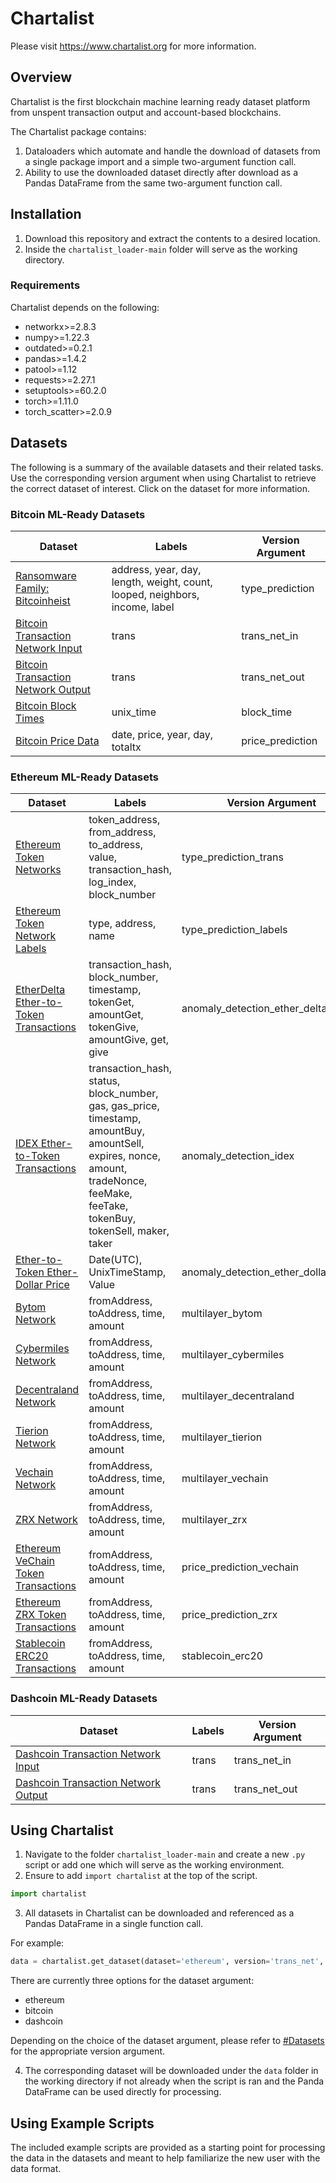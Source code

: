 # Chartalist
Please visit https://www.chartalist.org for more information.

## Overview
Chartalist is the first blockchain machine learning ready dataset platform from unspent transaction output and account-based blockchains.

The Chartalist package contains:
1. Dataloaders which automate and handle the download of datasets from a single package import and a simple two-argument function call.
2. Ability to use the downloaded dataset directly after download as a Pandas DataFrame from the same two-argument function call.

## Installation
1. Download this repository and extract the contents to a desired location.
2. Inside the `chartalist_loader-main` folder will serve as the working directory.

### Requirements
Chartalist depends on the following:

- networkx>=2.8.3
- numpy>=1.22.3
- outdated>=0.2.1
- pandas>=1.4.2
- patool>=1.12
- requests>=2.27.1
- setuptools>=60.2.0
- torch>=1.11.0
- torch_scatter>=2.0.9


## Datasets

The following is a summary of the available datasets and their related tasks.  Use the corresponding version argument when using Chartalist to retrieve the correct dataset of interest.  Click on the dataset for more information. 

### Bitcoin ML-Ready Datasets
| Dataset                                      | Labels                                                         | Version Argument                                |
| -------------------------------------------- | ------------------------------------------------------------ | ------------------------------------------------|
| [Ransomware Family: Bitcoinheist](https://chartalist.org/btc/TaskTypePrediction.html)              | address, year, day, length, weight, count, looped, neighbors, income, label                      | type_prediction                                 |       
| [Bitcoin Transaction Network Input](https://chartalist.org/BitcoinData.html)            | trans | trans_net_in                   |
| [Bitcoin Transaction Network Output](https://chartalist.org/BitcoinData.html)           | trans | trans_net_out                                   |
| [Bitcoin Block Times](https://chartalist.org/BitcoinData.html)      | unix_time | block_time                                   |
| [Bitcoin Price Data](https://chartalist.org/btc/TaskPriceAnalytics.html)                           | date, price, year, day, totaltx                                      | price_prediction                  |

### Ethereum ML-Ready Datasets
| Dataset                                      | Labels                                                         | Version Argument                                |
| -------------------------------------------- | ------------------------------------------------------------ | ------------------------------------------------|
| [Ethereum Token Networks](https://chartalist.org/eth/TaskTypePrediction.html)                      | token_address, from_address, to_address, value, transaction_hash, log_index, block_number      |     type_prediction_trans                                            |     
| [Ethereum Token Network Labels](https://chartalist.org/eth/TaskTypePrediction.html)                      | type, address, name     |     type_prediction_labels  |  
| [EtherDelta Ether-to-Token Transactions](https://chartalist.org/eth/TaskPatternDetection.html)                  | transaction_hash, block_number, timestamp,	tokenGet,	amountGet,	tokenGive,	amountGive,	get,	give                      |            anomaly_detection_ether_delta_trades            |
| [IDEX Ether-to-Token Transactions](https://chartalist.org/eth/TaskPatternDetection.html)       | transaction_hash, status, block_number, gas, gas_price, timestamp, amountBuy, amountSell, expires, nonce, amount, tradeNonce, feeMake, feeTake, tokenBuy, tokenSell, maker, taker  |        anomaly_detection_idex       |
| [Ether-to-Token Ether-Dollar Price](https://chartalist.org/eth/TaskPatternDetection.html)            | Date(UTC), UnixTimeStamp, Value   |            anomaly_detection_ether_dollar_price                                     |
| [Bytom Network](https://chartalist.org/eth/TaskMultilayer.html)                                | fromAddress, toAddress, time, amount                                          | multilayer_bytom                                |
| [Cybermiles Network](https://chartalist.org/eth/TaskMultilayer.html)                           | fromAddress, toAddress, time, amount                                          | multilayer_cybermiles                           |
| [Decentraland Network](https://chartalist.org/eth/TaskMultilayer.html)                         | fromAddress, toAddress, time, amount                                          | multilayer_decentraland                         |
| [Tierion Network](https://chartalist.org/eth/TaskMultilayer.html)                              | fromAddress, toAddress, time, amount                                          | multilayer_tierion                              |
| [Vechain Network](https://chartalist.org/eth/TaskMultilayer.html)                              | fromAddress, toAddress, time, amount                                          | multilayer_vechain                              |
| [ZRX Network](https://chartalist.org/eth/TaskMultilayer.html)                                  | fromAddress, toAddress, time, amount                                          | multilayer_zrx                                  |
| [Ethereum VeChain Token Transactions](https://chartalist.org/eth/TaskPriceAnalytics.html)                   | fromAddress, toAddress, time, amount                            |                   price_prediction_vechain                              |
| [Ethereum ZRX Token Transactions](https://chartalist.org/eth/TaskPriceAnalytics.html)                   | fromAddress, toAddress, time, amount                              |              price_prediction_zrx                                   |
| [Stablecoin ERC20 Transactions](https://chartalist.org/eth/StablecoinAnalysis.html)                | fromAddress, toAddress, time, amount                                         |   stablecoin_erc20                                              |

### Dashcoin ML-Ready Datasets
| Dataset                                      | Labels                                                         | Version Argument                                |
| -------------------------------------------- | -------------------------------------------------------------- | ------------------------------------------------|     
| [Dashcoin Transaction Network Input](https://chartalist.org/dash/DashData.html)      | trans                     | trans_net_in                                                          |
| [Dashcoin Transaction Network Output](https://chartalist.org/dash/DashData.html)      | trans                     | trans_net_out                                                        |

## Using Chartalist
1. Navigate to the folder `chartalist_loader-main` and create a new `.py` script or add one which will serve as the working environment.
2. Ensure to add `import chartalist` at the top of the script.
```py 
import chartalist 
```
3. All datasets in Chartalist can be downloaded and referenced as a Pandas DataFrame in a single function call.

For example:

```py
data = chartalist.get_dataset(dataset='ethereum', version='trans_net', download=True, data_frame=True)
```
There are currently three options for the dataset argument:
- ethereum
- bitcoin  
- dashcoin

Depending on the choice of the dataset argument, please refer to [#Datasets](#datasets) for the appropriate version argument.

4. The corresponding dataset will be downloaded under the `data` folder in the working directory if not already when the script is ran and the Panda DataFrame can be used directly for processing.

## Using Example Scripts

The included example scripts are provided as a starting point for processing the data in the datasets and meant to help familiarize the new user with the data format.
